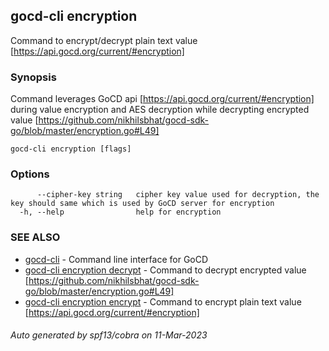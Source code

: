 ## gocd-cli encryption

Command to encrypt/decrypt plain text value [https://api.gocd.org/current/#encryption]

### Synopsis

Command leverages GoCD api [https://api.gocd.org/current/#encryption] during value encryption and 
AES decryption while decrypting encrypted value [https://github.com/nikhilsbhat/gocd-sdk-go/blob/master/encryption.go#L49]

```
gocd-cli encryption [flags]
```

### Options

```
      --cipher-key string   cipher key value used for decryption, the key should same which is used by GoCD server for encryption
  -h, --help                help for encryption
```

### SEE ALSO

* [gocd-cli](gocd-cli.md)	 - Command line interface for GoCD
* [gocd-cli encryption decrypt](gocd-cli_encryption_decrypt.md)	 - Command to decrypt encrypted value [https://github.com/nikhilsbhat/gocd-sdk-go/blob/master/encryption.go#L49]
* [gocd-cli encryption encrypt](gocd-cli_encryption_encrypt.md)	 - Command to encrypt plain text value [https://api.gocd.org/current/#encryption]

###### Auto generated by spf13/cobra on 11-Mar-2023
